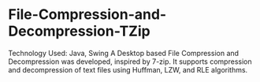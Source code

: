 # File-Compression-and-Decompression-TZip
Technology Used: Java, Swing
A Desktop based File Compression and Decompression was developed, inspired by 7-zip. It supports compression and decompression of text files using Huffman, LZW, and RLE algorithms.
